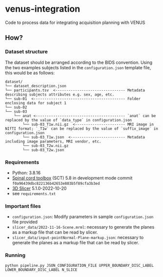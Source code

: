 # venus-integration
Code to process data for integrating acquisition planning with VENUS

## How?

### Dataset structure
The dataset should be arranged according to the BIDS convention. Using the two examples subjects listed in the `configuration.json` template file, this would be as follows:
```
dataset/
└── dataset_description.json
└── participants.tsv  <-------------------------------- Metadata describing subjects attributes e.g. sex, age, etc.
└── sub-01  <------------------------------------------ Folder enclosing data for subject 1
└── sub-02
└── sub-03
    └── anat <----------------------------------------- `anat` can be replaced by the value of `data_type` in configuration.json
        └── sub-03_T1w.nii.gz  <----------------------- MRI image in NIfTI format; `_T1w` can be replaced by the value of `suffix_image` in configuration.json
        └── sub-03_T1w.json  <------------------------- Metadata including image parameters, MRI vendor, etc.
        └── sub-03_T2w.nii.gz
        └── sub-03_T2w.json
```

### Requirements
* Python: 3.8.16
* [Spinal cord toolbox](https://spinalcordtoolbox.com/user_section/installation.html) (SCT) 5.8 in development mode commit `f0a96439dbc822136b42653e803b5f89cfa3b3ed`
* [3D Slicer](https://www.slicer.org/) 5.1.0-2022-10-20
* see `requirements.txt`

### Important files
* `configuration.json`: Modify parameters in sample `configuration.json` file provided
* `slicer_data/2022-11-16-Scene.mrml`: necessary to generate the planes as a markup file that can be read by slicer.
* `slicer_data/input-pointNormal-Plane-markup.json`: necessary to generate the planes as a markup file that can be read by slicer.

### Running
```
python pipeline.py JSON_CONFIGURATION_FILE UPPER_BOUNDARY_DISC_LABEL LOWER_BOUNDARY_DISC_LABEL N_SLICE
```

